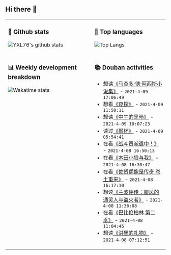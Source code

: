 ## Hi there 👋

<table>
<tr>
<td valign="top" width="54%">

### 🔭 Github stats

![YXL76's github stats](https://github-readme-stats.yxl76.vercel.app/api?username=YXL76&count_private=true&show_icons=true&include_all_commits=true&theme=tokyonight&line_height=28)

</td>

<td valign="top" width="46%">

### 🌱 Top languages

![Top Langs](https://github-readme-stats.yxl76.vercel.app/api/top-langs/?username=YXL76&layout=compact&theme=tokyonight&langs_count=10&hide=HTML,CSS,SCSS)

</td>
</tr>
<tr>
<td valign="top" width="54%">

### 📊 Weekly development breakdown

![Wakatime stats](https://github-readme-stats.yxl76.vercel.app/api/wakatime?username=YXL76&layout=compact&theme=tokyonight)


</td>
<td valign="top" width="46%">

### 📚 Douban activities

- 想读[《马查多·德·阿西斯小说集》](https://book.douban.com/subject/35097123/) - `2021-4-09 17:06:49`
- 想看[《窥探》](http://movie.douban.com/subject/35027568/) - `2021-4-09 11:50:11`
- 想读[《中午的黑暗》](https://book.douban.com/subject/1040053/) - `2021-4-09 10:07:23`
- 读过[《猴杯》](https://book.douban.com/subject/35023261/) - `2021-4-09 05:54:41`
- 在看[《战斗员派遣中！》](http://movie.douban.com/subject/35004453/) - `2021-4-08 16:50:13`
- 在看[《本田小狼与我》](http://movie.douban.com/subject/34905821/) - `2021-4-08 16:30:47`
- 在看[《佐贺偶像是传奇 卷土重来》](http://movie.douban.com/subject/34777842/) - `2021-4-08 16:17:10`
- 想读[《兰波评传：履风的通灵人与盗火者》](https://book.douban.com/subject/35280444/) - `2021-4-08 11:36:08`
- 在看[《巴比伦柏林 第二季》](http://movie.douban.com/subject/30133697/) - `2021-4-08 11:04:46`
- 想读[《洪堡的礼物》](https://book.douban.com/subject/26584578/) - `2021-4-08 07:12:51`

</td>
</tr>
</table>

<!--
**YXL76/YXL76** is a ✨ _special_ ✨ repository because its `README.md` (this file) appears on your GitHub profile.

Here are some ideas to get you started:

- 🔭 I’m currently working on ...
- 🌱 I’m currently learning ...
- 👯 I’m looking to collaborate on ...
- 🤔 I’m looking for help with ...
- 💬 Ask me about ...
- 📫 How to reach me: ...
- 😄 Pronouns: ...
- ⚡ Fun fact: ...
-->
